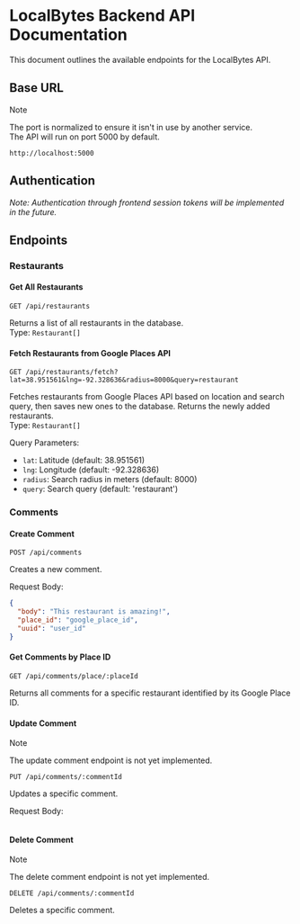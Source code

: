# LocalBytes Backend API Documentation

This document outlines the available endpoints for the LocalBytes API.

## Base URL

> [!NOTE]
> The port is normalized to ensure it isn't in use by another service.   
> The API will run on port 5000 by default.

```
http://localhost:5000
```

## Authentication

_Note: Authentication through frontend session tokens will be implemented in the future._

## Endpoints

### Restaurants

#### Get All Restaurants

```
GET /api/restaurants
```

Returns a list of all restaurants in the database.  
Type: `Restaurant[]`

#### Fetch Restaurants from Google Places API

```
GET /api/restaurants/fetch?lat=38.951561&lng=-92.328636&radius=8000&query=restaurant
```

Fetches restaurants from Google Places API based on location and search query, then saves new ones to the database. Returns the newly added restaurants.  
Type: `Restaurant[]`

Query Parameters:
- `lat`: Latitude (default: 38.951561)
- `lng`: Longitude (default: -92.328636)
- `radius`: Search radius in meters (default: 8000)
- `query`: Search query (default: 'restaurant')

### Comments

#### Create Comment

```
POST /api/comments
```

Creates a new comment.

Request Body:
```json
{
  "body": "This restaurant is amazing!",
  "place_id": "google_place_id",
  "uuid": "user_id"
}
```

#### Get Comments by Place ID

```
GET /api/comments/place/:placeId
```

Returns all comments for a specific restaurant identified by its Google Place ID.

#### Update Comment

> [!NOTE]
> The update comment endpoint is not yet implemented.

```
PUT /api/comments/:commentId
```

Updates a specific comment.

Request Body:
```json
```

#### Delete Comment

> [!NOTE]
> The delete comment endpoint is not yet implemented.

```
DELETE /api/comments/:commentId
```

Deletes a specific comment.